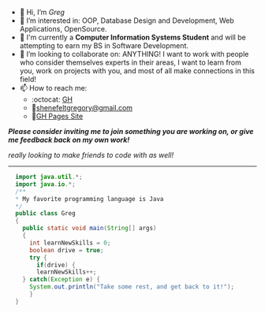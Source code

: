 - 👋 Hi, I’m _Greg_
- 👀 I’m interested in: OOP, Database Design and Development, Web Applications, OpenSource.
- 🌱 I'm currently a __Computer Information Systems Student__ and will be attempting to earn my BS in Software Development.
- 💞️ I’m looking to collaborate on: ANYTHING! I want to work with people who consider themselves experts in their areas, I want to learn from you, work on projects with you, and most of all make connections in this field!
- 📫 How to reach me: 
  - :octocat: [GH](https://www.github.com/greg0rys)
  - 📧shenefeltgregory@gmail.com
  - 📃[GH Pages Site](https://greg0rys.github.io)

__*Please consider inviting me to join something you are working on, or give me feedback back on my own work!*__

*really looking to make friends to code with as well!*

***
```java
  import java.util.*;
  import java.io.*;
  /**
  * My favorite programming language is Java
  */
  public class Greg
  {
    public static void main(String[] args)
    {
      int learnNewSkills = 0;
      boolean drive = true;
      try {
        if(drive) {
        learnNewSkills++;
    } catch(Exception e) {
      System.out.println("Take some rest, and get back to it!");
      }
  }
```

<!---
greg0rys/greg0rys is a ✨ special ✨ repository because its `README.md` (this file) appears on your GitHub profile.
You can click the Preview link to take a look at your changes.
--->
